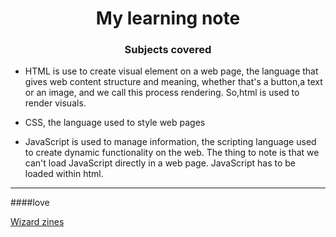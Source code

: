 <h1 align="center">My learning note</h1>

<h3 align="center">Subjects covered</h3>

- HTML is use to create visual element on a web page, the language that gives web content structure and meaning,
whether that's a button,a text or an image, and we call this process rendering.
So,html is used to render visuals.

 
- CSS, the language used to style web pages

- JavaScript is used to manage information, the scripting language used to create dynamic functionality on the web.
The thing to note is that we can't load JavaScript directly in a web page.
JavaScript has to be loaded within html.


---

####love


[Wizard zines](https://wizardzines.com/comics/bash-tricks/)